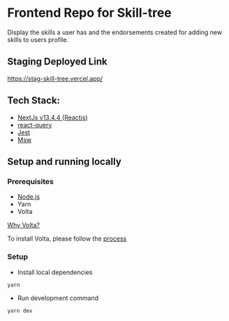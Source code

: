 # Frontend Repo for Skill-tree 

Display the skills a user has and the endorsements created for adding new skills to users profile.

## Staging Deployed Link 
https://stag-skill-tree.vercel.app/

## Tech Stack:

- [NextJs v13.4.4 (Reactjs)](https://nextjs.org/)
- [react-query](https://tanstack.com/query/v3/)
- [Jest](https://jestjs.io/)
- [Msw](https://mswjs.io/)

## Setup and running locally

### Prerequisites
- [Node.js](https://nodejs.org/en/download)
- Yarn 
- Volta

[Why Volta?](https://docs.volta.sh/guide/#why-volta)

To install Volta, please follow the [process](https://docs.volta.sh/guide/getting-started)


### Setup
- Install local dependencies
```
yarn
```
- Run development command
```
yarn dev
```

